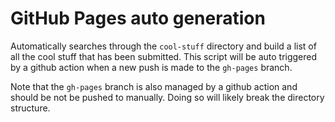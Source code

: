 # GitHub Pages auto generation

Automatically searches through the `cool-stuff` directory and build a list of all the cool stuff that has been submitted. This script will be auto triggered by a github action when a new push is made to the `gh-pages` branch.

Note that the `gh-pages` branch is also managed by a github action and should be not be pushed to manually. Doing so will likely break the directory structure.